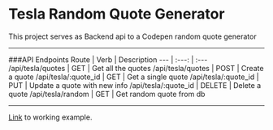 # Tesla Random Quote Generator
This project serves as Backend api to a Codepen random quote generator

---
###API Endpoints
Route | Verb | Description
--- | :---: | :---
/api/tesla/quotes | GET | Get all the quotes
/api/tesla/quotes | POST | Create a quote
/api/tesla/:quote_id | GET | Get a single quote
/api/tesla/:quote_id  |	PUT | Update a quote with new info
/api/tesla/:quote_id | DELETE |	Delete a quote
/api/tesla/random | GET	| Get random quote from db

---
[Link][codepen] to working example.



[codepen]: http://codepen.io/trendsetter37/full/ZbBeGW
